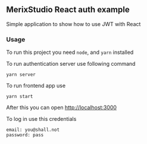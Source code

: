 ## MerixStudio React auth example

Simple application to show how to use JWT with React

### Usage

To run this project you need `node`, and `yarn` installed

To run authentication server use following command
```
yarn server
```

To run frontend app use
```
yarn start
```

After this you can open [http://localhost:3000](http://localhost:3000)

To log in use this credentials
```
email: you@shall.not
password: pass
```